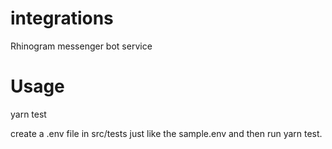 # integrations
Rhinogram messenger bot service

# Usage

yarn test

create a <tier>.env file in src/tests just like the sample.env and then run yarn test.